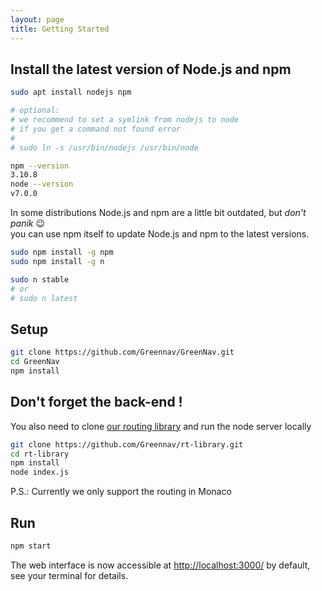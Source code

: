 ```yaml
---
layout: page
title: Getting Started
---
```


## Install the latest version of Node.js and npm

```zsh
sudo apt install nodejs npm

# optional:
# we recommend to set a symlink from nodejs to node
# if you get a command not found error
#
# sudo ln -s /usr/bin/nodejs /usr/bin/node

npm --version
3.10.8
node --version
v7.0.0
```

In some distributions Node.js and npm are a little bit outdated, but _don't panik_ :wink:<br>
you can use npm itself to update Node.js and npm to the latest versions.

```zsh
sudo npm install -g npm
sudo npm install -g n

sudo n stable
# or
# sudo n latest
```

## Setup

```zsh
git clone https://github.com/Greennav/GreenNav.git
cd GreenNav
npm install
```

## Don't forget the back-end !

You also need to clone [our routing library](https://github.com/Greennav/rt-library) and run the node server locally

```zsh
git clone https://github.com/Greennav/rt-library.git
cd rt-library
npm install
node index.js
```

P.S.: Currently we only support the routing in Monaco

## Run

```zsh
npm start
```

The web interface is now accessible at <http://localhost:3000/> by default, see your terminal for details.
